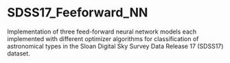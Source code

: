 # SDSS17_Feeforward_NN

Implementation of three feed-forward neural network models each implemented with different optimizer algorithms for classification of astronomical types in the Sloan Digital Sky Survey Data Release 17 (SDSS17) dataset.
